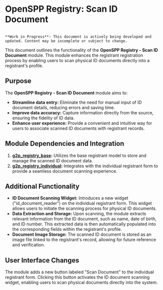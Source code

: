 # OpenSPP Registry: Scan ID Document

```{warning}

**Work in Progress**: This document is actively being developed and updated. Content may be incomplete or subject to change.
```

This document outlines the functionality of the **OpenSPP Registry - Scan ID Document** module. This module enhances the registrant registration process by enabling users to scan physical ID documents directly into a registrant's profile. 

## Purpose

The **OpenSPP Registry - Scan ID Document** module aims to:

* **Streamline data entry:** Eliminate the need for manual input of ID document details, reducing errors and saving time.
* **Improve data accuracy:** Capture information directly from the source, ensuring the fidelity of ID data.
* **Enhance user experience:** Provide a convenient and intuitive way for users to associate scanned ID documents with registrant records. 

## Module Dependencies and Integration

1. **[g2p_registry_base](g2p_registry_base):** Utilizes the base registrant model to store and manage the scanned ID document data.
2. **[g2p_registry_individual](g2p_registry_individual):** Integrates with the individual registrant form to provide a seamless document scanning experience. 

## Additional Functionality

* **ID Document Scanning Widget:** Introduces a new widget ("id_document_reader") on the individual registrant form. This widget allows users to initiate the scanning process for physical ID documents. 
* **Data Extraction and Storage:**  Upon scanning, the module extracts relevant information from the ID document, such as name, date of birth, and ID number. This extracted data is then automatically populated into the corresponding fields within the registrant's profile. 
* **Document Image Storage:** The scanned ID document is stored as an image file linked to the registrant's record, allowing for future reference and verification.

## User Interface Changes

The module adds a new button labeled "Scan Document" to the individual registrant form. Clicking this button activates the ID document scanning widget, enabling users to scan physical documents directly into the system.
